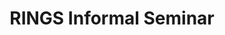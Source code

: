 ---
title: RINGS Informal Seminar
type: landing

sections:
  - block: collection
    id: post
    content:
      title: RINGS Informal Seminar
      subtitle: ''
      text: ''
      # Choose how many pages you would like to display (0 = all pages)
      count: 0
      # Filter on criteria
      filters:
        # The folders to display content from
        folders:
          - event
        author: ""
        category: ""
        tag: ""
        publication_type: ""
        featured_only: false
        exclude_featured: false
        exclude_future: false
        exclude_past: false
      # Field to sort by, such as Date or Title
      sort_by: 'date'
      sort_ascending: false
    design:
      # Choose a listing view
      view: compact
---